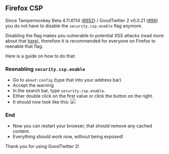 ## Firefox CSP

Since Tampermonkey Beta 4.11.6114 ([#952](https://github.com/Tampermonkey/tampermonkey/issues/952#issuecomment-639909754)) / GoodTwitter 2 v0.0.21 ([#96](https://github.com/Bl4Cc4t/GoodTwitter2/issues/96#issuecomment-643209498)) you do not have to disable the `security.csp.enable` flag anymore.

Disabling the flag makes you vulnerable to potential XSS attacks (read more about that [here](https://developer.mozilla.org/en-US/docs/Web/HTTP/CSP)), therefore it is recommended for everyone on Firefox to reenable that flag.

Here is a guide on how to do that:

### Reenabling `security.csp.enable`
- Go to `about:config` (type that into your address bar)
- Accept the warning
- In the search bar, type `security.csp.enable`.
- Either double click on the first value or click the button on the right.
- It should now look like this:
![](https://i.imgur.com/BHWsG5Y.png)

### End
- Now you can restart your browser, that should remove any cached content.
- Everything should work now, without being exposed!

Thank you for using GoodTwitter 2!
